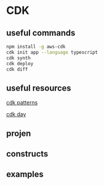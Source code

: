 # CDK

## useful commands

```BASH
npm install -g aws-cdk
cdk init app --language typescript
cdk synth
cdk deploy
cdk diff
```

## useful resources

[cdk patterns](https://www.cdkpatterns.com/)

[cdk day](https://www.cdkday.com/)

## projen

## constructs

## examples

